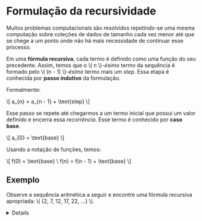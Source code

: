 # Formulação da recursividade

Muitos problemas computacionais são resolvidos repetindo-se uma mesma computação sobre coleções de dados de tamanho cada vez menor até que se chege a um ponto onde não há mais necessidade de continuar esse processo.

Em uma **fórmula recursiva**, cada termo é definido como uma função do seu precedente. Assim, temos que o \\( n \\)*-ésimo* termo da sequência é formado pelo \\( (n - 1) \\)*-ésimo* termo mais um *step*. Essa etapa é conhecida por **passo indutivo** da formulação.

Formalmente:

\\[
a_{n} = a_{n - 1} + \text{step}
\\]

Esse passo se repete até chegarmos a um termo inicial que possui um valor definido e encerra essa *recorrência*. Esse termo é conhecido por **caso base**.

\\[
a_{0} = \text{base}
\\]

Usando a notação de funções, temos:

\\[
f(0) = \text{base} \\
f(n) = f(n - 1) + \text{base}
\\]

## Exemplo

Observe a sequência aritmética a seguir e encontre uma fórmula recursiva apropriada: \\( \{2, 7, 12, 17, 22, ...\} \\).

<details>
f(0) = 2 \\
f(n) = f(n - 1) + 5
</details>
